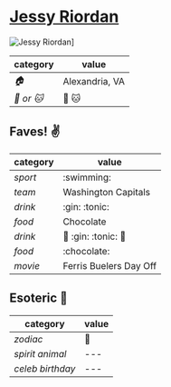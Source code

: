 # [Jessy Riordan](https://github.com/JessyRiordan)

![Jessy Riordan](https://avatars3.githubusercontent.com/u/12103371?v=3&s=460)]

| category | value |
|-----------|-------|
| _:house:_ | Alexandria, VA |
| _:dog: or :cat:_ | :dog: :cat: |

## Faves! :v:
| category | value |
|----------|--------|
| _sport_  | :swimming: |
| _team_   | Washington Capitals |
| _drink_  | :gin: :tonic: |
| _food_   | Chocolate |
| _drink_  | :beer: :gin: :tonic: :wine_glass: |
| _food_   |:chocolate: |
| _movie_  | Ferris Buelers Day Off |

## Esoteric :crystal_ball:

| category | value |
|----------|-------|
| _zodiac_ | :dancers: |
| _spirit animal_ | --- |
| _celeb birthday_ | --- |
